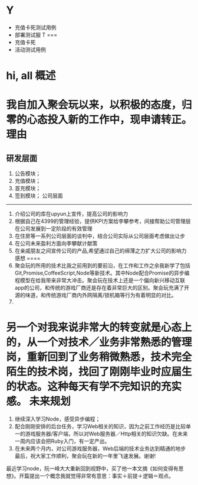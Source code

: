 Y
===
* 充值卡死测试用例
* 部署测试服
T
===
* 充值卡死
* 活动测试用例

hi, all
概述
====
我自加入聚会玩以来，以积极的态度，归零的心态投入新的工作中，现申请转正。
理由
====
研发层面
---
1. 公告模块；
2. 充值模块；
3. 首充模块；
4. 签到模块；
公司层面
---
1. 介绍公司的库在upyun上宣传，提高公司的影响力
2. 根据自己在4399的管理经验，提供KPI方案给李攀参考，间接帮助公司管理层在公司发展到一定阶段的有效管理
3. 在住房等一系列公司层面的谈判中，结合公司实际从公司层面考虑做出让步
4. 在公司未来盈利方面向李攀献计献策
5. 在亲戚朋友之间宣传公司的产品,希望通过自己的绵薄之力扩大公司的影响力
感想
====
1. 聚会玩的所用的技术比我之前用到的要前沿，在工作和工作之余我新学了包括Git,Promise,CoffeeScript,Node等新技术。其中Node配合Promise的异步编程模型在给我带来非常大冲击。聚会玩在技术上还是一个偏向新兴移动互联app的公司，和传统的游戏厂商还是存在着非常巨大的区别。聚会玩充满了开源的味道，和传统游戏厂商内外网隔离/锁机箱等行为有着明显的对比。
2.
另一个对我来说非常大的转变就是心态上的，从一个对技术／业务非常熟悉的管理岗，重新回到了业务稍微熟悉，技术完全陌生的技术岗，找回了刚刚毕业时应届生的状态。这种每天有学不完知识的充实感。
未来规划
===
1. 继续深入学习Node，感受异步编程；
2. 配合刚刚安排的后台任务，学习Web相关的知识，因为之前工作经历是比较单一的游戏服务器/客户端，所以对Web服务器／Http相关的知识欠缺。在未来一周内应该会把Ruby入门，有一定产出。
3. 在未来两个月内，对公司游戏服务器，Web后端的技术业务达到精通的地步
最后，祝大家工作顺利，聚会玩在新的一年里飞速发展。谢谢!
   


最近学习node，阮一峰大大重新回到视野中，买了他一本文摘《如何变得有思想》。开篇提出一个概念我就觉得非常有意思：事实＋前提＋逻辑＝观点。

